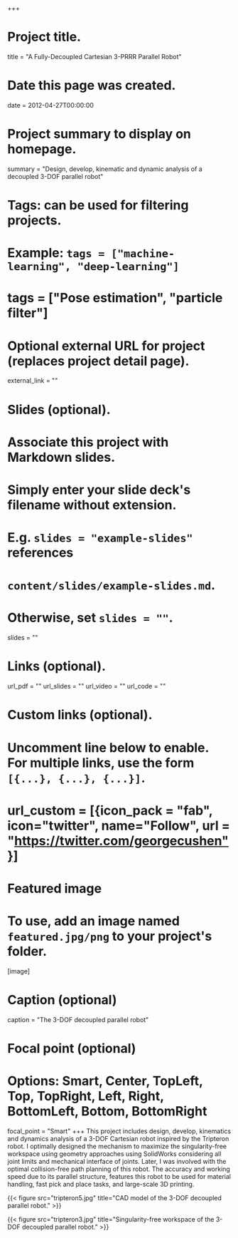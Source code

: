 +++
# Project title.
title = "A Fully-Decoupled Cartesian 3-PRRR Parallel Robot"

# Date this page was created.
date = 2012-04-27T00:00:00

# Project summary to display on homepage.
summary = "Design, develop, kinematic and dynamic analysis of a decoupled 3-DOF parallel robot"
# Tags: can be used for filtering projects.
# Example: `tags = ["machine-learning", "deep-learning"]`
# tags = ["Pose estimation", "particle filter"]

# Optional external URL for project (replaces project detail page).
external_link = ""

# Slides (optional).
#   Associate this project with Markdown slides.
#   Simply enter your slide deck's filename without extension.
#   E.g. `slides = "example-slides"` references
#   `content/slides/example-slides.md`.
#   Otherwise, set `slides = ""`.
slides = ""


# Links (optional).
url_pdf = ""
url_slides = ""
url_video = ""
url_code = ""

# Custom links (optional).
#   Uncomment line below to enable. For multiple links, use the form `[{...}, {...}, {...}]`.
#   url_custom = [{icon_pack = "fab", icon="twitter", name="Follow", url = "https://twitter.com/georgecushen"}]

# Featured image
# To use, add an image named `featured.jpg/png` to your project's folder.
[image]
  # Caption (optional)
  caption = "The 3-DOF decoupled parallel robot"

  # Focal point (optional)
  # Options: Smart, Center, TopLeft, Top, TopRight, Left, Right, BottomLeft, Bottom, BottomRight
  focal_point = "Smart"
+++
This project includes design, develop, kinematics and dynamics analysis of a 3-DOF Cartesian robot inspired by the Tripteron robot.
I optimally designed the mechanism to maximize the singularity-free workspace using geometry approaches using SolidWorks considering all joint limits and mechanical interface of joints. Later, I was involved with the optimal collision-free path planning of this robot. The accuracy and working speed due to its parallel structure, features this robot to be used for material handling, fast pick and place tasks, and large-scale 3D printing.

{{< figure src="tripteron5.jpg" title="CAD model of the 3-DOF decoupled parallel robot." >}}

{{< figure src="tripteron3.jpg" title="Singularity-free workspace of the 3-DOF decoupled parallel robot." >}}
